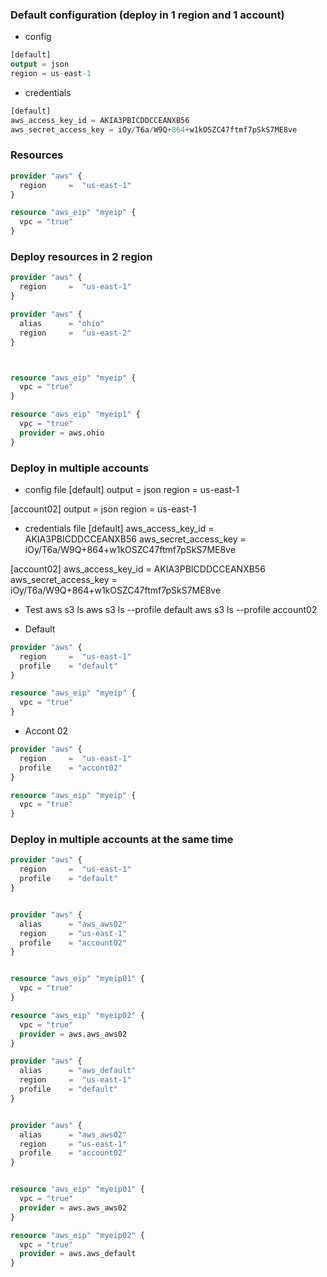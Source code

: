 ### Default configuration (deploy in 1 region and  1 account)
* config 
```tf
[default]
output = json
region = us-east-1
```
* credentials
```tf
[default]
aws_access_key_id = AKIA3PBICDDCCEANXB56
aws_secret_access_key = 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
```

### Resources
```tf
provider "aws" {
  region     =  "us-east-1"
}

resource "aws_eip" "myeip" {
  vpc = "true"
}
```

### Deploy resources in 2 region
```tf
provider "aws" {
  region     =  "us-east-1"
}

provider "aws" {
  alias      = "ohio"
  region     =  "us-east-2"
}



resource "aws_eip" "myeip" {
  vpc = "true"
}

resource "aws_eip" "myeip1" {
  vpc = "true"
  provider = aws.ohio
}
```

### Deploy in multiple accounts

* config file 
[default]
output = json
region = us-east-1

[account02]
output = json
region = us-east-1


* credentials file
[default]
aws_access_key_id = AKIA3PBICDDCCEANXB56
aws_secret_access_key = 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

[account02]
aws_access_key_id = AKIA3PBICDDCCEANXB56
aws_secret_access_key = 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

* Test 
aws s3 ls
aws s3 ls --profile default
aws s3 ls --profile account02

* Default
```tf
provider "aws" {
  region     =  "us-east-1"
  profile    = "default"
}

resource "aws_eip" "myeip" {
  vpc = "true"
}
```

* Accont 02
```tf
provider "aws" {
  region     =  "us-east-1"
  profile    = "accont02"
}

resource "aws_eip" "myeip" {
  vpc = "true"
}
```

### Deploy in multiple accounts at the same time
```tf
provider "aws" {
  region     =  "us-east-1"
  profile    = "default"
}


provider "aws" {
  alias      = "aws_aws02"
  region     = "us-east-1"
  profile    = "account02"
}


resource "aws_eip" "myeip01" {
  vpc = "true"
}

resource "aws_eip" "myeip02" {
  vpc = "true"
  provider = aws.aws_aws02
}
```

```tf
provider "aws" {
  alias      = "aws_default"
  region     =  "us-east-1"
  profile    = "default"
}


provider "aws" {
  alias      = "aws_aws02"
  region     = "us-east-1"
  profile    = "account02"
}


resource "aws_eip" "myeip01" {
  vpc = "true"
  provider = aws.aws_aws02
}

resource "aws_eip" "myeip02" {
  vpc = "true"
  provider = aws.aws_default
}
```